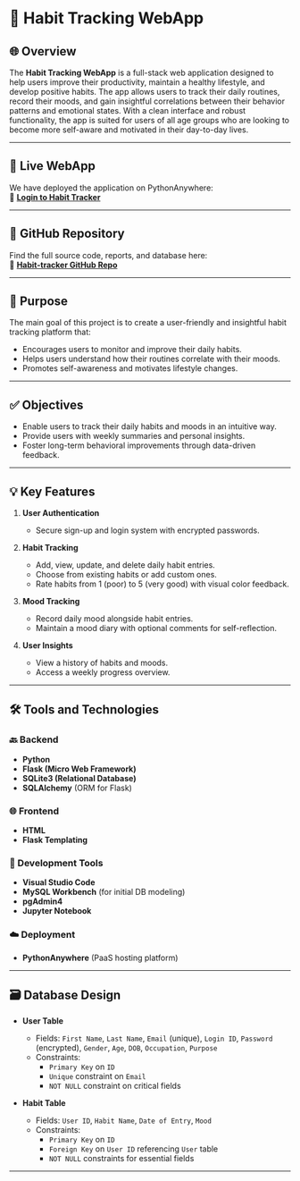 # 🧠 Habit Tracking WebApp

## 🌐 Overview

The **Habit Tracking WebApp** is a full-stack web application designed to help users improve their productivity, maintain a healthy lifestyle, and develop positive habits. The app allows users to track their daily routines, record their moods, and gain insightful correlations between their behavior patterns and emotional states. With a clean interface and robust functionality, the app is suited for users of all age groups who are looking to become more self-aware and motivated in their day-to-day lives.

---

## 🔗 Live WebApp

We have deployed the application on PythonAnywhere:  
🔗 **[Login to Habit Tracker](https://naveen15.pythonanywhere.com/login?next=%2Fhome)**

---

## 📁 GitHub Repository

Find the full source code, reports, and database here:  
📂 **[Habit-tracker GitHub Repo](https://github.com/rutujajangle/Habit-tracker)**

---

## 🎯 Purpose

The main goal of this project is to create a user-friendly and insightful habit tracking platform that:

- Encourages users to monitor and improve their daily habits.
- Helps users understand how their routines correlate with their moods.
- Promotes self-awareness and motivates lifestyle changes.

---

## ✅ Objectives

- Enable users to track their daily habits and moods in an intuitive way.
- Provide users with weekly summaries and personal insights.
- Foster long-term behavioral improvements through data-driven feedback.

---

## 💡 Key Features

1. **User Authentication**
   - Secure sign-up and login system with encrypted passwords.

2. **Habit Tracking**
   - Add, view, update, and delete daily habit entries.
   - Choose from existing habits or add custom ones.
   - Rate habits from 1 (poor) to 5 (very good) with visual color feedback.

3. **Mood Tracking**
   - Record daily mood alongside habit entries.
   - Maintain a mood diary with optional comments for self-reflection.

4. **User Insights**
   - View a history of habits and moods.
   - Access a weekly progress overview.

---

## 🛠️ Tools and Technologies

### 🔙 Backend
- **Python**
- **Flask (Micro Web Framework)**
- **SQLite3 (Relational Database)**
- **SQLAlchemy** (ORM for Flask)

### 🌐 Frontend
- **HTML**
- **Flask Templating**

### 🧰 Development Tools
- **Visual Studio Code**
- **MySQL Workbench** (for initial DB modeling)
- **pgAdmin4**
- **Jupyter Notebook**

### ☁️ Deployment
- **PythonAnywhere** (PaaS hosting platform)

---

## 🗃️ Database Design

- **User Table**
  - Fields: `First Name`, `Last Name`, `Email` (unique), `Login ID`, `Password` (encrypted), `Gender`, `Age`, `DOB`, `Occupation`, `Purpose`
  - Constraints: 
    - `Primary Key` on `ID`
    - `Unique` constraint on `Email`
    - `NOT NULL` constraint on critical fields

- **Habit Table**
  - Fields: `User ID`, `Habit Name`, `Date of Entry`, `Mood`
  - Constraints:
    - `Primary Key` on `ID`
    - `Foreign Key` on `User ID` referencing `User` table
    - `NOT NULL` constraints for essential fields

---
